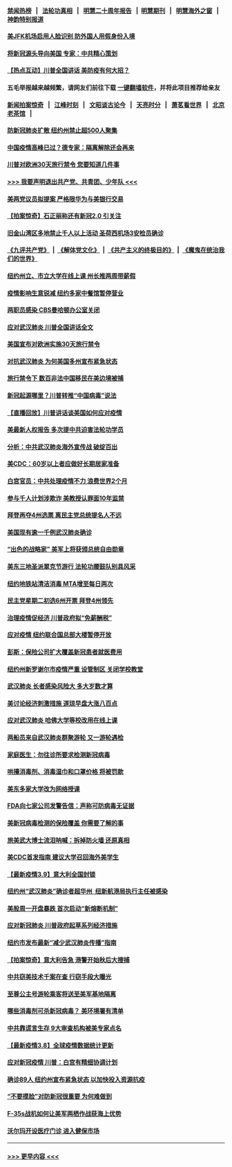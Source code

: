 #### [禁闻热榜](热点新闻.md?=0)  &nbsp;&nbsp;|&nbsp;&nbsp; [法轮功真相](https://github.com/gfw-breaker/truth/blob/master/README.md?=0) &nbsp;&nbsp;|&nbsp;&nbsp; [明慧二十周年报告](https://github.com/gfw-breaker/mh-reports/blob/master/README.md?=0) &nbsp;&nbsp;|&nbsp;&nbsp;[明慧期刊](https://github.com/gfw-breaker/mh-qikan) &nbsp;&nbsp;|&nbsp;&nbsp; [明慧海外之窗](https://github.com/gfw-breaker/mh-news/blob/master/README.md?=0) &nbsp;&nbsp;|&nbsp;&nbsp; [神韵特别报道](https://github.com/gfw-breaker/mh-news/blob/master/shenyun.md?=0)
#### [美JFK机场启用人脸识别 防外国人用假身份入境](../pages/nsc412/n11936511.md?t=03130831) 
#### [将新冠源头导向美国 专家：中共精心策划](../pages/nsc412/n11936432.md?t=03130831) 
#### [【热点互动】川普全国讲话 美防疫有何大招？](../pages/nsc412/n11936288.md?t=03130831) 
#### 五毛举报越来越频繁，请网友们前往下载 [一键翻墙软件](https://github.com/gfw-breaker/ssr-accounts)，并将此项目推荐给亲友
#### [新闻拍案惊奇](https://github.com/gfw-breaker/banned-news/blob/master/pages/link4.md) &nbsp;&nbsp;|&nbsp;&nbsp; [江峰时刻](https://github.com/gfw-breaker/banned-news/blob/master/pages/link4.md) &nbsp;&nbsp;|&nbsp;&nbsp; [文昭谈古论今](https://github.com/gfw-breaker/banned-news/blob/master/pages/link4.md) &nbsp;&nbsp;|&nbsp;&nbsp; [天亮时分](https://github.com/gfw-breaker/banned-news/blob/master/pages/link4.md) &nbsp;&nbsp;|&nbsp;&nbsp; [萧茗看世界](https://github.com/gfw-breaker/banned-news/blob/master/pages/link4.md) &nbsp;&nbsp;|&nbsp;&nbsp; [北京老茶馆](https://github.com/gfw-breaker/banned-news/blob/master/pages/link4.md) &nbsp;&nbsp;|&nbsp;&nbsp; 
#### [防新冠肺炎扩散 纽约州禁止超500人聚集](../pages/nsc412/n11936400.md?t=03130831) 
#### [中国疫情高峰已过？德专家：隔离解除还会再来](../pages/nsc412/n11935994.md?t=03130831) 
#### [川普对欧洲30天旅行禁令 您要知道几件事](../pages/nsc412/n11935870.md?t=03130831) 
#### [>>> 我要声明退出共产党、共青团、少年队 <<<](https://github.com/begood0513/goodnews/blob/master/quit/letter.md) 
#### [美两党议员拟提案 严格限华为与美银行交易](../pages/nsc412/n11935733.md?t=03130831) 
#### [【拍案惊奇】石正丽称还有新冠2.0 引关注](../pages/nsc412/n11934119.md?t=03130831) 
#### [旧金山湾区多地禁止千人以上活动  圣荷西机场3安检员确诊](../pages/nsc412/n11934646.md?t=03130831) 
#### [《九评共产党》](https://github.com/begood0513/9ping.md/blob/master/README.md) &nbsp;|&nbsp; [《解体党文化》](../../../../jtdwh.md/blob/master/README.md)  &nbsp;|&nbsp; [《共产主义的终极目的》](../../../../gczydzjmd.md/blob/master/README.md) &nbsp;|&nbsp; [《魔鬼在统治我们的世界》](../../../../mgztzwmdsj.md/blob/master/README.md) 
#### [纽约州立、市立大学在线上课 州长推两周带薪假](../pages/nsc412/n11934353.md?t=03130831) 
#### [疫情影响生意锐减  纽约多家中餐馆暂停营业](../pages/nsc412/n11934327.md?t=03130831) 
#### [两职员感染  CBS曼哈顿办公室关闭](../pages/nsc412/n11934324.md?t=03130831) 
#### [应对武汉肺炎 川普全国讲话全文](../pages/nsc412/n11934150.md?t=03130831) 
#### [美国宣布对欧洲实施30天旅行禁令](../pages/nsc412/n11933815.md?t=03130831) 
#### [对抗武汉肺炎 为何美国多州宣布紧急状态](../pages/nsc412/n11933167.md?t=03130831) 
#### [旅行禁令下 数百非法中国移民在美边境被捕](../pages/nsc412/n11933581.md?t=03130831) 
#### [新冠起源哪里？川普转推“中国病毒”说法](../pages/nsc412/n11933596.md?t=03130831) 
#### [【直播回放】川普讲话谈美国如何应对疫情](../pages/nsc412/n11933533.md?t=03130831) 
#### [美最新人权报告 多次提中共迫害法轮功学员](../pages/nsc412/n11933487.md?t=03130831) 
#### [分析：中共武汉肺炎海外宣传战 破绽百出](../pages/nsc412/n11933338.md?t=03130831) 
#### [美CDC：60岁以上者应做好长期居家准备](../pages/nsc412/n11933128.md?t=03130831) 
#### [白宫官员：中共处理疫情不力 浪费世界2个月](../pages/nsc412/n11932744.md?t=03130831) 
#### [参与千人计划涉欺诈 美教授认罪面10年监禁](../pages/nsc412/n11932927.md?t=03130831) 
#### [拜登再夺4州选票 离民主党总统提名人不远](../pages/nsc412/n11932668.md?t=03130831) 
#### [美国现有逾一千例武汉肺炎确诊](../pages/nsc412/n11932451.md?t=03130831) 
#### [“出色的战略家” 美军上将获颁总统自由勋章](../pages/nsc412/n11932193.md?t=03130831) 
#### [美东三地圣派翠克节游行  法轮功腰鼓队别具风采](../pages/nsc412/n11931646.md?t=03130831) 
#### [纽约地铁站清洁消毒  MTA增至每日两次](../pages/nsc412/n11931570.md?t=03130831) 
#### [民主党星期二初选6州开票 拜登4州领先](../pages/nsc412/n11931114.md?t=03130831) 
#### [治理疫情促经济 川普政府拟“免薪酬税”](../pages/nsc412/n11931088.md?t=03130831) 
#### [应对疫情 纽约联合国总部大楼暂停开放](../pages/nsc412/n11930658.md?t=03130831) 
#### [彭斯：保险公司扩大覆盖新冠患者就医费用](../pages/nsc412/n11930726.md?t=03130831) 
#### [纽约州新罗谢尔市疫情严重  设管制区 关闭学校教堂](../pages/nsc412/n11930740.md?t=03130831) 
#### [武汉肺炎 长者感染风险大 多大岁数才算](../pages/nsc412/n11930449.md?t=03130831) 
#### [美讨论经济刺激措施 道琼早盘大涨八百点](../pages/nsc412/n11930191.md?t=03130831) 
#### [应对武汉肺炎 哈佛大学等校改用在线上课](../pages/nsc412/n11930193.md?t=03130831) 
#### [两船员来自武汉肺炎群聚游轮 又一游轮遇检](../pages/nsc412/n11929594.md?t=03130831) 
#### [家庭医生：勿往诊所要求检测新冠病毒](../pages/nsc412/n11928883.md?t=03130831) 
#### [哄擡消毒剂、消毒湿巾和口罩价格  将被罚款](../pages/nsc412/n11928907.md?t=03130831) 
#### [美东多家大学改为网络授课](../pages/nsc412/n11928896.md?t=03130831) 
#### [FDA向七家公司发警告信：声称可防病毒无证据](../pages/nsc412/n11928912.md?t=03130831) 
#### [美新冠病毒检测的保险覆盖 你需要了解的事](../pages/nsc412/n11928755.md?t=03130831) 
#### [旅美武大博士流泪呐喊：拆掉防火墙 还原真相](../pages/nsc412/n11928097.md?t=03130831) 
#### [美CDC首发指南 建议大学召回海外美学生](../pages/nsc412/n11928060.md?t=03130831) 
#### [【最新疫情3.9】意大利全国封锁](../pages/nsc412/n11925735.md?t=03130831) 
#### [纽约州“武汉肺炎”确诊者超华州  纽新航港局执行主任被感染](../pages/nsc412/n11927714.md?t=03130831) 
#### [美股周一开盘暴跌 首次启动“新熔断机制”](../pages/nsc412/n11927447.md?t=03130831) 
#### [应对新冠肺炎 川普政府起草系列经济措施](../pages/nsc412/n11927327.md?t=03130831) 
#### [纽约市发布最新“减少武汉肺炎传播”指南](../pages/nsc412/n11926234.md?t=03130831) 
#### [【拍案惊奇】意大利告急 港警开始秋后大搜捕](../pages/nsc412/n11926063.md?t=03130831) 
#### [中共窃美技术千案在查 行窃手段大曝光](../pages/nsc412/n11874117.md?t=03130831) 
#### [至尊公主号游轮乘客将送至美军基地隔离](../pages/nsc412/n11925689.md?t=03130831) 
#### [哪些消毒剂可杀新冠病毒？ 美环境署有清单](../pages/nsc412/n11923343.md?t=03130831) 
#### [中共靠谎言生存 9大审查机构被美专家点名](../pages/nsc412/n11925444.md?t=03130831) 
#### [【最新疫情3.8】全球疫情数据统计更新](../pages/nsc412/n11923562.md?t=03130831) 
#### [应对新冠疫情 川普：白宫有精细协调计划](../pages/nsc412/n11925128.md?t=03130831) 
#### [确诊89人  纽约州宣布紧急状态  以加快投入资源抗疫](../pages/nsc412/n11925077.md?t=03130831) 
#### [“不要摸脸”对防新冠很重要 为何难做到](../pages/nsc412/n11916113.md?t=03130831) 
#### [F-35s战机如何让美军两栖作战获海上优势](../pages/nsc412/n11896520.md?t=03130831) 
#### [沃尔玛开设医疗门诊 进入健保市场](../pages/nsc412/n11923534.md?t=03130831) 

----
#### [ >>> 更早内容 <<< ](../indexes/nsc412-earlier.md)
